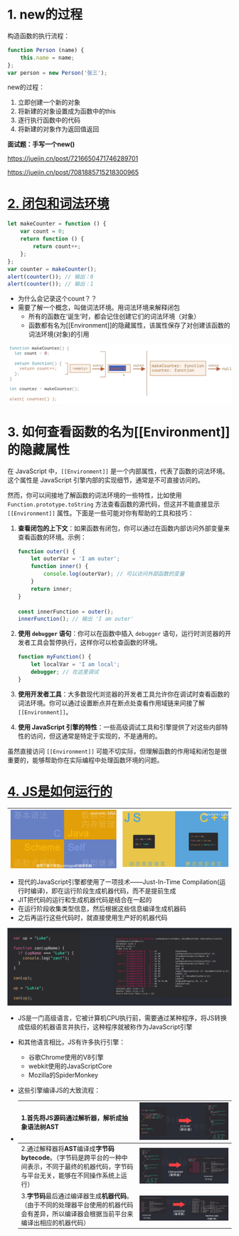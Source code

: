 # 1. new的过程

构造函数的执行流程：

```js
function Person (name) {
    this.name = name;
};
var person = new Person('张三');
```

new的过程：

1. 立即创建一个新的对象
2. 将新建的对象设置成为函数中的this
3. 逐行执行函数中的代码
4. 将新建的对象作为返回值返回

**面试题：手写一个new()**

https://juejin.cn/post/7216650471746289701

https://juejin.cn/post/7081885715218300965

# [2. 闭包和词法环境](https://www.bilibili.com/video/BV1PP411t7QX/?spm_id_from=333.337.search-card.all.click&vd_source=a7089a0e007e4167b4a61ef53acc6f7e)

```js
let makeCounter = function () {
    var count = 0;
    return function () {
        return count++;
    };
};
var counter = makeCounter();
alert(counter()); // 输出：0
alert(counter()); // 输出：1
```

- 为什么会记录这个count？？
- 需要了解一个概念，叫做词法环境。用词法环境来解释闭包
  - 所有的函数在‘诞生’时，都会记住创建它们的词法环境（对象）
  - 函数都有名为[[Environment]]的隐藏属性，该属性保存了对创建该函数的词法环境(对象)的引用

<img src="06.assets/image-20240730190223245.png" alt="image-20240730190223245" style="zoom: 50%;" />

# 3. 如何查看函数的名为[[Environment]]的隐藏属性

在 JavaScript 中，`[[Environment]]` 是一个内部属性，代表了函数的词法环境。这个属性是 JavaScript 引擎内部的实现细节，通常是不可直接访问的。

然而，你可以间接地了解函数的词法环境的一些特性，比如使用 `Function.prototype.toString` 方法查看函数的源代码，但这并不能直接显示 `[[Environment]]` 属性。下面是一些可能对你有帮助的工具和技巧：

1. **查看闭包的上下文**：如果函数有闭包，你可以通过在函数内部访问外部变量来查看函数的环境。示例：

    ```javascript
    function outer() {
        let outerVar = 'I am outer';
        function inner() {
            console.log(outerVar); // 可以访问外部函数的变量
        }
        return inner;
    }

    const innerFunction = outer();
    innerFunction(); // 输出 'I am outer'
    ```

2. **使用 `debugger` 语句**：你可以在函数中插入 `debugger` 语句，运行时浏览器的开发者工具会暂停执行，这样你可以检查函数的环境。

    ```javascript
    function myFunction() {
        let localVar = 'I am local';
        debugger; // 在这里调试
    }
    ```

3. **使用开发者工具**：大多数现代浏览器的开发者工具允许你在调试时查看函数的词法环境。你可以通过设置断点并在断点处查看作用域链来间接了解 `[[Environment]]`。

4. **使用 JavaScript 引擎的特性**：一些高级调试工具和引擎提供了对这些内部特性的访问，但这通常是特定于实现的，不是通用的。

虽然直接访问 `[[Environment]]` 可能不切实际，但理解函数的作用域和闭包是很重要的，能够帮助你在实际编程中处理函数环境的问题。

# [4. JS是如何运行的](https://www.bilibili.com/video/BV1vh411Z7QG/?spm_id_from=333.337.search-card.all.click&vd_source=a7089a0e007e4167b4a61ef53acc6f7e)

| <img src="06.assets/image-20240730191032269.png" alt="image-20240730191032269"  /> | ![image-20240730191327236](06.assets/image-20240730191327236.png) |
| ------------------------------------------------------------ | ------------------------------------------------------------ |

- 现代的JavaScript引擎都使用了一项技术——Just-In-Time Compilation(运行时编译)，即在运行阶段生成机器代码，而不是提前生成
- JIT把代码的运行和生成机器代码是结合在一起的
- 在运行阶段收集类型信息，然后根据这些信息编译生成机器码
- 之后再运行这些代码时，就直接使用生产好的机器代码

![image-20240730192601384](06.assets/image-20240730192601384.png)

- JS是一门高级语言，它被计算机CPU执行前，需要通过某种程序，将JS转换成低级的机器语言并执行，这种程序就被称作为JavaScript引擎

- 和其他语言相比，JS有许多执行引擎：

  - 谷歌Chrome使用的V8引擎
  - webkit使用的JavaScriptCore
  - Mozilla的SpiderMonkey

- 这些引擎编译JS的大致流程：

- | 1.首先将JS源码通过解析器，解析成抽象语法树AST                | ![image-20240730193124477](06.assets/image-20240730193124477.png) |
  | ------------------------------------------------------------ | ------------------------------------------------------------ |
  | 2.通过解释器将**AST**编译成**字节码bytecode**。（字节码是跨平台的一种中间表示，不同于最终的机器代码，字节码与平台无关，能够在不同操作系统上运行） | ![image-20240730193225661](06.assets/image-20240730193225661.png) |
  | 3.**字节码**最后通过编译器生成**机器代码**。（由于不同的处理器平台使用的机器代码会有差异，所以编译器会根据当前平台来编译出相应的机器代码） | ![image-20240730193404123](06.assets/image-20240730193404123.png) |

